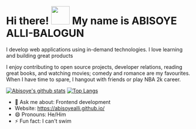 # Hi there! <img src="https://raw.githubusercontent.com/MartinHeinz/MartinHeinz/master/wave.gif" width="50px"> My name is ABISOYE ALLI-BALOGUN

I develop web applications using in-demand technologies. I love learning and building great products

I enjoy contributing to open source projects, developer relations, reading great books, and watching movies; comedy and romance are my favourites. 
When I have time to spare, I hangout with friends or play NBA 2k career.

[![Abisoye's github stats](https://github-readme-stats.vercel.app/api/?username=AbisoyeAlli&show_icons=true&theme=radical)](https://github.com/AbisoyeAlli/github-readme-stats)
[![Top Langs](https://github-readme-stats.vercel.app/api/top-langs/?username=AbisoyeAlli&layout=compact&theme=dark)](https://github.com/AbisoyeAlli/github-readme-stats)


- 💬 Ask me about: Frontend development 
- Website: https://abisoyealli.github.io/
- 😄 Pronouns: He/Him
- ⚡ Fun fact: I can't swim
